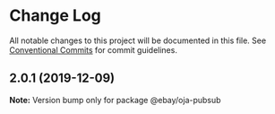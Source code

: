 # Change Log

All notable changes to this project will be documented in this file.
See [Conventional Commits](https://conventionalcommits.org) for commit guidelines.

## 2.0.1 (2019-12-09)

**Note:** Version bump only for package @ebay/oja-pubsub
